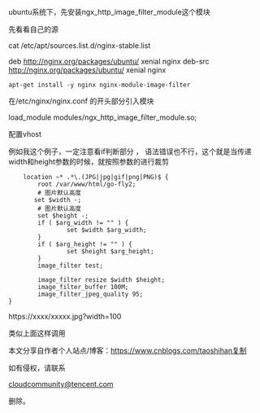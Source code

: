ubuntu系统下，先安装ngx\_http\_image\_filter\_module这个模块

先看看自己的源

cat /etc/apt/sources.list.d/nginx-stable.list

deb http://nginx.org/packages/ubuntu/ xenial nginx deb-src http://nginx.org/packages/ubuntu/ xenial nginx

```
apt-get install -y nginx nginx-module-image-filter
```

在/etc/nginx/nginx.conf 的开头部分引入模块

load\_module modules/ngx\_http\_image\_filter\_module.so;

配置vhost

例如我这个例子，一定注意看if判断部分 ， 语法错误也不行，这个就是当传递width和height参数的时候，就按照参数的进行裁剪

```
    location ~* .*\.(JPG|jpg|gif|png|PNG)$ {
        root /var/www/html/go-fly2;
        # 图片默认高度
       set $width -;  
        # 图片默认高度
        set $height -;  
        if ( $arg_width != "" ) { 
                set $width $arg_width;
        }   
        if ( $arg_height != "" ) { 
                set $height $arg_height;
        }   
        image_filter test;
    
        image_filter resize $width $height; 
        image_filter_buffer 100M;  
        image_filter_jpeg_quality 95; 
} 
```

https://xxxx/xxxxx.jpg?width=100

类似上面这样调用

本文分享自作者个人站点/博客：https://www.cnblogs.com/taoshihan复制

如有侵权，请联系

cloudcommunity@tencent.com

删除。